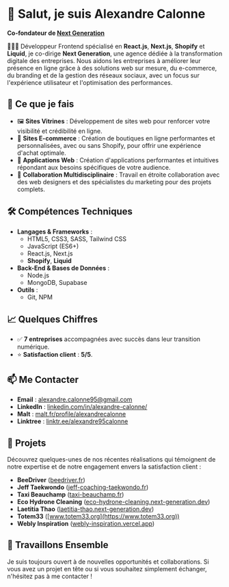 # 👋 Salut, je suis Alexandre Calonne

**Co-fondateur de [Next Generation](https://www.next-generation.dev/)**

👨🏻‍💻 Développeur Frontend spécialisé en **React.js**, **Next.js**, **Shopify** et **Liquid**, je co-dirige **Next Generation**, une agence dédiée à la transformation digitale des entreprises. Nous aidons les entreprises à améliorer leur présence en ligne grâce à des solutions web sur mesure, du e-commerce, du branding et de la gestion des réseaux sociaux, avec un focus sur l'expérience utilisateur et l'optimisation des performances.

## 🚀 Ce que je fais

- 🖼️ **Sites Vitrines** : Développement de sites web pour renforcer votre visibilité et crédibilité en ligne.
- 🛒 **Sites E-commerce** : Création de boutiques en ligne performantes et personnalisées, avec ou sans Shopify, pour offrir une expérience d'achat optimale.
- 🚀 **Applications Web** : Création d'applications performantes et intuitives répondant aux besoins spécifiques de votre audience.
- 🎨 **Collaboration Multidisciplinaire** : Travail en étroite collaboration avec des web designers et des spécialistes du marketing pour des projets complets.

## 🛠️ Compétences Techniques

- **Langages & Frameworks** :
  - HTML5, CSS3, SASS, Tailwind CSS
  - JavaScript (ES6+)
  - React.js, Next.js
  - **Shopify**, **Liquid**
- **Back-End & Bases de Données** :
  - Node.js
  - MongoDB, Supabase
- **Outils** :
  - Git, NPM

## 📈 Quelques Chiffres

- ✅ **7 entreprises** accompagnées avec succès dans leur transition numérique.
- ⭐️ **Satisfaction client** : **5/5**.

## 📫 Me Contacter

- **Email** : [alexandre.calonne95@gmail.com](mailto:alexandre.calonne95@gmail.com)
- **LinkedIn** : [linkedin.com/in/alexandre-calonne/](https://www.linkedin.com/in/alexandre-calonne/)
- **Malt** : [malt.fr/profile/alexandrecalonne](https://www.malt.fr/profile/alexandrecalonne)
- **Linktree** : [linktr.ee/alexandre95calonne](https://linktr.ee/alexandre95calonne)

## 💼 Projets

Découvrez quelques-unes de nos récentes réalisations qui témoignent de notre expertise et de notre engagement envers la satisfaction client :

- **BeeDriver** ([beedriver.fr](https://beedriver.fr))
- **Jeff Taekwondo** ([jeff-coaching-taekwondo.fr](https://jeff-coaching-taekwondo.fr))
- **Taxi Beauchamp** ([taxi-beauchamp.fr](https://taxi-beauchamp.fr))
- **Eco Hydrone Cleaning** ([eco-hydrone-cleaning.next-generation.dev](https://eco-hydrone-cleaning.next-generation.dev))
- **Laetitia Thao** ([laetitia-thao.next-generation.dev](https://laetitia-thao.next-generation.dev))
- **Totem33** ([www.totem33.org](https://www.totem33.org))
- **Webly Inspiration** ([webly-inspiration.vercel.app](https://webly-inspiration.vercel.app))

## 🤝 Travaillons Ensemble

Je suis toujours ouvert à de nouvelles opportunités et collaborations. Si vous avez un projet en tête ou si vous souhaitez simplement échanger, n'hésitez pas à me contacter !
